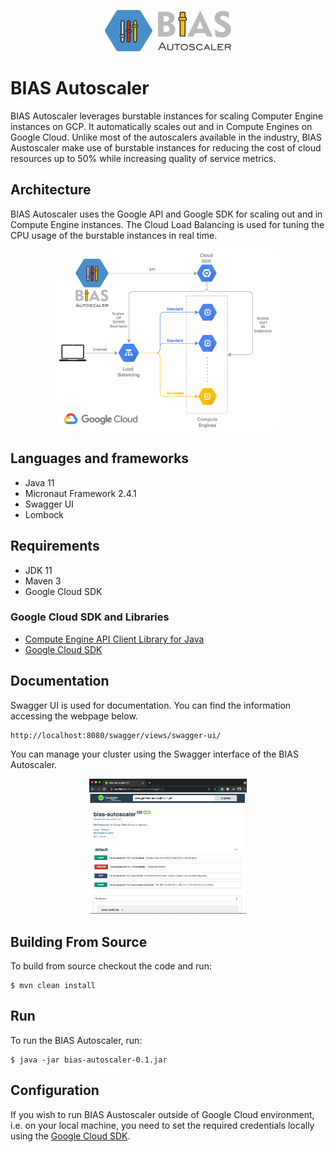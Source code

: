 <p align="center"><img src="/docs/BIAS_logo.png" height="40%" width="40%"> </p>

# BIAS Autoscaler
BIAS Autoscaler leverages burstable instances for scaling Computer Engine instances on GCP. It automatically scales out and in
Compute Engines on Google Cloud. Unlike most of the autoscalers available in the industry, BIAS Austoscaler 
make use of burstable instances for reducing the cost of cloud resources up to 50% while increasing quality of service
metrics.

## Architecture
BIAS Autoscaler uses the Google API and Google SDK for scaling out and in Compute Engine instances. The Cloud Load Balancing
is used for tuning the CPU usage of the burstable instances in real time. 

<p align="center"><img src="/docs/gcp_diagram.jpg" height="70%" width="70%"> </p>

## Languages and frameworks
 - Java 11
 - Micronaut Framework 2.4.1
 - Swagger UI
 - Lombock  
 
## Requirements
- JDK 11
- Maven 3
- Google Cloud SDK

### Google Cloud SDK and Libraries
 - [Compute Engine API Client Library for Java](https://github.com/googleapis/google-api-java-client-services/tree/master/clients/google-api-services-compute/beta)
 - [Google Cloud SDK](https://cloud.google.com/sdk/)

## Documentation
Swagger UI is used for documentation. You can find the information accessing the webpage below.
```
http://localhost:8080/swagger/views/swagger-ui/
```
You can manage your cluster using the Swagger interface of the BIAS Autoscaler.  

<p align="center"><img src="/docs/BIAS_Swagger.png" height="50%" width="50%"> </p>

## Building From Source
To build from source checkout the code and run:
```
$ mvn clean install
```
## Run
To run the BIAS Autoscaler, run:

```
$ java -jar bias-autoscaler-0.1.jar
```

## Configuration
If you wish to run BIAS Austoscaler outside of Google Cloud environment, i.e. on your local machine, you
need to set the required credentials locally using the [Google Cloud SDK](https://cloud.google.com/sdk/).
